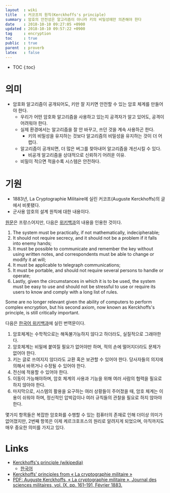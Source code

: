 ```yaml
---
layout  : wiki
title   : 커코프의 원칙(Kerckhoffs's principle)
summary : 암호의 안전성은 알고리즘이 아니라 키의 비밀성에만 의존해야 한다
date    : 2018-10-10 09:27:05 +0900
updated : 2018-10-10 09:57:22 +0900
tag     : encryption
toc     : true
public  : true
parent  : proverb
latex   : false
---
```

* TOC
{:toc}

# 의미

* 암호화 알고리즘이 공개되어도, 키만 잘 지키면 안전할 수 있는 암호 체계를 만들어야 한다.
    * 우리가 어떤 암호화 알고리즘을 사용하고 있는지 공격자가 알고 있어도, 공격이 어려워야 한다.
    * 실제 환경에서는 알고리즘을 잘 안 바꾸고, 쓰던 것을 계속 사용하곤 한다.
        * 키의 비밀성을 유지하는 것보다 알고리즘의 비밀성을 유지하는 것이 더 어렵다.
    * 알고리즘이 공개되면, 더 많은 버그를 찾아내어 알고리즘을 개선시킬 수 있다.
        * 비공개 알고리즘을 상대적으로 신뢰하기 어려운 이유.
    * 비밀이 적으면 적을수록 시스템은 안전하다.


# 기원

* 1883년, La Cryptographie Militaire에 실린 커코프(Auguste Kerckhoffs)의 글에서 비롯됐다.
* 군사용 암호의 설계 원칙에 대한 내용이다.

[원문][PDF]은 프랑스어지만, 다음은 [위키백과][WIKI]의 내용을 인용한 것이다.

>
1. The system must be practically, if not mathematically, indecipherable;
2. It should not require secrecy, and it should not be a problem if it falls into enemy hands;
3. It must be possible to communicate and remember the key without using written notes, and correspondents must be able to change or modify it at will;
4. It must be applicable to telegraph communications;
5. It must be portable, and should not require several persons to handle or operate;
6. Lastly, given the circumstances in which it is to be used, the system must be easy to use and should not be stressful to use or require its users to know and comply with a long list of rules.
>
Some are no longer relevant given the ability of computers to perform complex encryption, but his second axiom, now known as Kerckhoffs's principle, is still critically important.

다음은 [한국어 위키백과][KOREAN]에 실린 번역문이다.

>
1. 암호체계는 수학적으로는 해독불가능하지 않다고 하더라도, 실질적으로 그래야한다.
2. 암호체계는 비밀에 붙여질 필요가 없어야만 하며, 적의 손에 떨어지더라도 문제가 없어야 한다.
3. 키는 글로 쓰여지지 않더라도 교환 혹은 보관할 수 있어야 한다. 당사자들의 의지에 의해서 바뀌거나 수정될 수 있어야 한다.
4. 전신에 적용할 수 있어야 한다.
5. 이동이 가능해야하며, 암호 체계의 사용과 기능을 위해 여러 사람의 협력을 필요로 하지 않아야 한다.
6. 마지막으로, 시스템의 활용을 요구하는 여러 상황들이 주어졌을 때, 암호 체계는 이용이 쉬워야 하며, 정신적인 압박감이나 여러 규칙들의 관찰을 필요로 하지 않아야 한다.
>
몇가지 항목들은 복잡한 암호화를 수행할 수 있는 컴퓨터의 존재로 인해 더이상 의미가 없어졌지만, 2번째 항목은 이제 케르크호프스의 원리로 알려지게 되었으며, 아직까지도 매우 중요한 의미를 가지고 있다.


# Links

* [Kerckhoffs's principle (wikipedia)][WIKI]
    * [한국어][KOREAN]
* [Kerckhoffs' principles from « La cryptographie militaire »](http://petitcolas.net/kerckhoffs/index.html )
* [PDF: Auguste Kerckhoffs, « La cryptographie militaire », Journal des sciences militaires, vol. IX, pp. 161–191, Février 1883.][PDF]

[WIKI]: https://en.wikipedia.org/wiki/Kerckhoffs%27s_principle
[KOREAN]: https://ko.wikipedia.org/wiki/%EC%BC%80%EB%A5%B4%ED%81%AC%ED%98%B8%ED%94%84%EC%8A%A4%EC%9D%98_%EC%9B%90%EB%A6%AC
[PDF]: http://petitcolas.net/kerckhoffs/crypto_militaire_2.pdf

